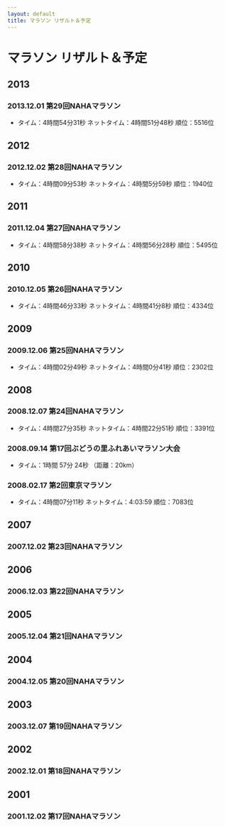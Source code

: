```yaml
---
layout: default
title: マラソン リザルト＆予定
---
```


# マラソン リザルト＆予定


## 2013

### 2013.12.01 第29回NAHAマラソン

- タイム：4時間54分31秒 ネットタイム：4時間51分48秒 順位：5516位

## 2012

### 2012.12.02 第28回NAHAマラソン

- タイム：4時間09分53秒 ネットタイム：4時間5分59秒 順位：1940位

## 2011

### 2011.12.04 第27回NAHAマラソン

- タイム：4時間58分38秒 ネットタイム：4時間56分28秒	順位：5495位

## 2010

### 2010.12.05 第26回NAHAマラソン

- タイム：4時間46分33秒 ネットタイム：4時間41分8秒 順位：4334位

## 2009

### 2009.12.06 第25回NAHAマラソン

- タイム：4時間02分49秒 ネットタイム：4時間0分41秒 順位：2302位

## 2008

### 2008.12.07 第24回NAHAマラソン

- タイム：4時間27分35秒 ネットタイム：4時間22分51秒 順位：3391位

### 2008.09.14 第17回ぶどうの里ふれあいマラソン大会

- タイム：1時間 57分 24秒 （距離：20km）

### 2008.02.17 第2回東京マラソン

- タイム：4時間07分11秒 ネットタイム：4:03:59 順位：7083位

## 2007

### 2007.12.02 第23回NAHAマラソン

## 2006

### 2006.12.03 第22回NAHAマラソン

## 2005

### 2005.12.04 第21回NAHAマラソン

## 2004

### 2004.12.05 第20回NAHAマラソン

## 2003

### 2003.12.07 第19回NAHAマラソン

## 2002

### 2002.12.01 第18回NAHAマラソン

## 2001

### 2001.12.02 第17回NAHAマラソン
